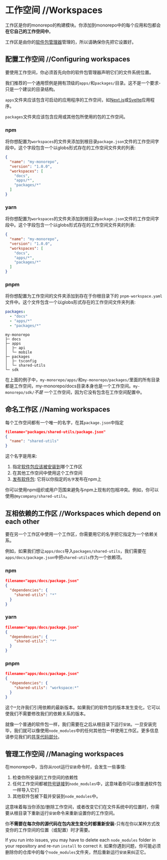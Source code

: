 
# 工作空间 //Workspaces

工作区是你的monorepo的构建模块。你添加到monorepo中的每个应用和包都会**在它自己的工作空间中**。

工作区是由你的[软件包管理器](https://turbo.build/repo/docs/handbook/package-installation)管理的，所以请确保你先把它设置好。

## 配置工作空间 //Configuring workspaces

要使用工作空间，你必须首先向你的软件包管理器声明它们的文件系统位置。

我们推荐的一个通用惯例是拥有顶级的`apps/`和`packages/`目录。这不是一个要求-只是一个建议的目录结构。

`apps`文件夹应该包含可启动的应用程序的工作空间，如[Next.js](https://nextjs.org/)或[Svelte](https://svelte.dev/)应用程序。

`packages`文件夹应该包含应用或其他包所使用的包的工作空间。

### npm
将你想配置为`workspaces`的文件夹添加到根目录`package.json`文件的工作空间字段中。这个字段包含一个以globs形式存在的工作空间文件夹的列表:

```json
{
  "name": "my-monorepo",
  "version": "1.0.0",
  "workspaces": [
    "docs",
    "apps/*",
    "packages/*"
  ]
}
```

### yarn
将你想配置为`workspaces`的文件夹添加到根目录`package.json`文件的工作空间字段中。这个字段包含一个以globs形式存在的工作空间文件夹的列表:

```json
{
  "name": "my-monorepo",
  "version": "1.0.0",
  "workspaces": [
    "docs",
    "apps/*",
    "packages/*"
  ]
}
```

### pnpm
将你想配置为工作空间的文件夹添加到存在于你根目录下的 `pnpm-workspace.yaml` 文件中。这个文件包含一个以globs形式存在的工作空间文件夹列表:

```yaml
packages:
  - "docs"
  - "apps/*"
  - "packages/*"
```

```
my-monorepo
├─ docs
├─ apps
│  ├─ api
│  └─ mobile
├─ packages
│  ├─ tsconfig
│  └─ shared-utils
└─ sdk
```

在上面的例子中，`my-monorepo/apps/`和`my-monorepo/packages/`里面的所有目录都是工作空间，my-monorepo/docs目录本身也是一个工作空间。`my-monorepo/sdk/`_不是_ 一个工作空间，因为它没有包含在工作空间配置中。

## 命名工作区 //Naming workspaces

每个工作空间都有一个唯一的名字，在其`package.json`中指定

```json 
filename="packages/shared-utils/package.json"
{
  "name": "shared-utils"
}
```

这个名字是用来:

1. 指定[软件包应该被安装到](https://turbo.build/repo/docs/handbook/package-installation)哪个工作区
2. 在其他工作空间中使用这个工作空间
3. [发布软件包](https://turbo.build/repo/docs/handbook/publishing-packages): 它将以你指定的`名字`发布在npm上

你可以使用npm组织或用户范围来避免与npm上现有的包相冲突。例如，你可以使用`@mycompany/shared-utils`。

## 互相依赖的工作区 //Workspaces which depend on each other

要在另一个工作区中使用一个工作区，你需要用它的名字把它指定为一个依赖关系。

例如，如果我们想让`apps/docs`导入`packages/shared-utils`，我们需要在`apps/docs/package.json`中把`shared-utils`作为一个依赖项。

### npm
```json 
filename="apps/docs/package.json"
{
  "dependencies": {
    "shared-utils": "*"
  }
}
```

### yarn
```json 
filename="apps/docs/package.json"
{
  "dependencies": {
    "shared-utils": "*"
  }
}
```

### pnpm
```json 
filename="apps/docs/package.json"
{
  "dependencies": {
    "shared-utils": "workspace:*"
  }
}
```

这个`*`允许我们引用依赖的最新版本。如果我们的软件包的版本发生变化，它可以使我们不需要修改我们的依赖关系的版本。

就像一个普通的软件包一样，我们需要在之后从根目录下运行`安装`。一旦安装完毕，我们就可以像使用`node_modules`中的任何其他包一样使用工作区。更多信息请参见我们的[共享代码部分](https://turbo.build/repo/docs/handbook/sharing-code)。

## 管理工作空间 //Managing workspaces

在monorepo中，当你从root运行`安装`命令时，会发生一些事情:

1. 检查你所安装的工作空间的依赖性
2. 任何工作空间都被[符号链接](https://en.wikipedia.org/wiki/Symbolic_link)到`node_modules`中，这意味着你可以像普通软件包一样导入它们
3. 其他软件包被下载并安装到`node_modules`中。

这意味着每当你添加/删除工作空间，或者改变它们在文件系统中的位置时，你需要从根目录下重新运行`安装`命令来重新设置你的工作空间。

你**不需要在每次你的源代码在包内发生变化时都重新安装**-只有在你以某种方式改变你的工作空间的位置（或配置）时才需要。

If you run into issues, you may have to delete each `node_modules` folder in your repository and re-run `install` to correct it.
如果你遇到问题，你可能必须删除你的仓库中的每个`node_modules`文件夹，然后重新运行`安装`来纠正它。